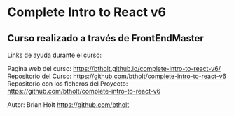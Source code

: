 <h1> Complete Intro to React v6 </h1>
<h2> Curso realizado a través de FrontEndMaster </h2>

Links de ayuda durante el curso:

Pagina web del curso: https://btholt.github.io/complete-intro-to-react-v6/
Repositorio del Curso: https://github.com/btholt/complete-intro-to-react-v6
Repositorio con los ficheros del Proyecto: https://github.com/btholt/complete-intro-to-react-v6

Autor: Brian Holt https://github.com/btholt

